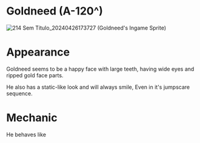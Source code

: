 # Goldneed (A-120^)
![214 Sem Título_20240426173727](https://github.com/DawdleInTime/RND-Purgatory-Mod-Wiki/assets/168727225/e46afcd6-193c-4daa-b03b-7c3a9d8b2b43)
(Goldneed's Ingame Sprite)

# Appearance
Goldneed seems to be a happy face with large teeth, having wide eyes and ripped gold face parts.

He also has a static-like look and will always smile, Even in it's jumpscare sequence.

# Mechanic
He behaves like 
